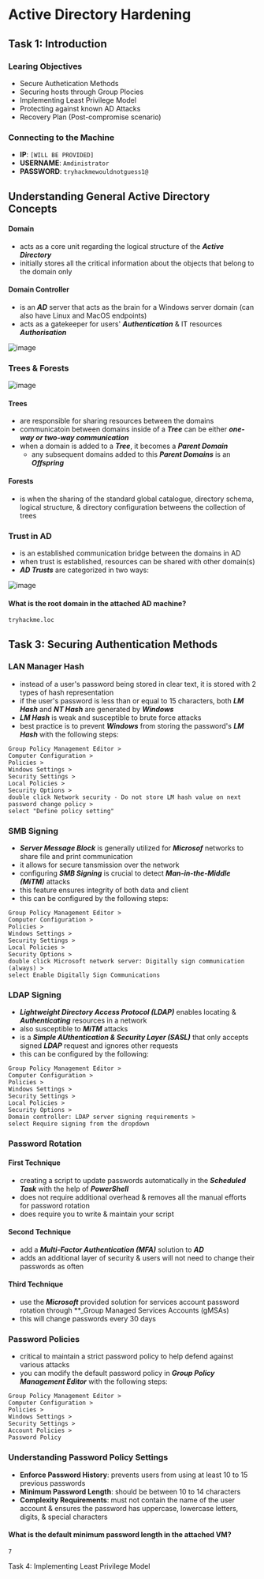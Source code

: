 # Active Directory Hardening
## Task 1: Introduction
### Learing Objectives
* Secure Authetication Methods
* Securing hosts through Group Plocies
* Implementing Least Privilege Model
* Protecting against known AD Attacks
* Recovery Plan (Post-compromise scenario)

### Connecting to the Machine
* **IP**: ```[WILL BE PROVIDED]```
* **USERNAME**: ```Amdinistrator```
* **PASSWORD**: ```tryhackmewouldnotguess1@```

## Understanding General Active Directory Concepts
#### Domain
* acts as a core unit regarding the logical structure of the **_Active Directory_**
* initially stores all the critical information about the objects that belong to the domain only

#### Domain Controller
* is an **_AD_** server that acts as the brain for a Windows server domain (can also have Linux and MacOS endpoints)
* acts as a gatekeeper for users' **_Authentication_** & IT resources **_Authorisation_**


![image](https://github.com/user-attachments/assets/ec4ba2f8-b59d-449f-b52d-947da6381f64)


### Trees & Forests

![image](https://github.com/user-attachments/assets/b693ca78-54e0-48ca-88a9-a8f7f264eb07)


#### Trees
* are responsible for sharing resources between the domains
* communicatoin between domains inside of a **_Tree_** can be either **_one-way or two-way communication_**
* when a domain is added to a **_Tree_**, it becomes a **_Parent Domain_**
    * any subsequent domains added to this **_Parent Domains_** is an **_Offspring_**

#### Forests
* is when the sharing of the standard global catalogue, directory schema, logical structure, & directory configuration betweens the collection of trees

### Trust in AD
* is an established communication bridge between the domains in AD
* when trust is established, resources can be shared with other domain(s)
* **_AD Trusts_** are categorized in two ways:

![image](https://github.com/user-attachments/assets/e6499abf-4570-45ad-8c8b-f68790391824)


#### What is the root domain in the attached AD machine?
```
tryhackme.loc
```


## Task 3: Securing Authentication Methods
### LAN Manager Hash
* instead of a user's password being stored in clear text, it is stored with 2 types of hash representation
* if the user's password is less than or equal to 15 characters, both **_LM Hash_** and **_NT Hash_** are generated by **_Windows_**
* **_LM Hash_** is weak and susceptible to brute force attacks
* best practice is to prevent **_Windows_** from storing the password's **_LM Hash_** with the following steps:
```
Group Policy Management Editor >
Computer Configuration >
Policies >
Windows Settings >
Security Settings >
Local Policies >
Security Options >
double click Network security - Do not store LM hash value on next password change policy >
select "Define policy setting"
```

### SMB Signing
* **_Server Message Block_** is generally utilized for **_Microsof_** networks to share file and print communication
* it allows for secure tansmission over the network
* configuring **_SMB Signing_** is crucial to detect **_Man-in-the-Middle (MiTM)_** attacks
* this feature ensures integrity of both data and client
* this can be configured by the following steps:
```
Group Policy Management Editor >
Computer Configuration >
Policies >
Windows Settings >
Security Settings >
Local Policies >
Security Options >
double click Microsoft network server: Digitally sign communication (always) >
select Enable Digitally Sign Communications
```

### LDAP Signing
* **_Lightweight Directory Access Protocol (LDAP)_** enables locating & **_Authenticating_** resources in a network
* also susceptible to **_MiTM_** attacks
* is a **_Simple AUthentication & Security Layer (SASL)_** that only accepts signed **_LDAP_** request and ignores other requests
* this can be configured by the following:
```
Group Policy Management Editor >
Computer Configuration >
Policies >
Windows Settings >
Security Settings >
Local Policies >
Security Options >
Domain controller: LDAP server signing requirements >
select Require signing from the dropdown
``` 

### Password Rotation
#### First Technique
* creating a script to update passwords automatically in the **_Scheduled Task_** with the help of **_PowerShell_**
* does not require additional overhead & removes all the manual efforts for password rotation
* does require you to write & maintain your script

#### Second Technique
* add a **_Multi-Factor Authentication (MFA)_** solution to **_AD_**
* adds an additional layer of security & users will not need to change their passwords as often

#### Third Technique
* use the **_Microsoft_** provided solution for services account password rotation through **_Group Managed Services Accounts (gMSAs)
* this will change passwords every 30 days

### Password Policies
* critical to maintain a strict password policy to help defend against various attacks
* you can modify the default password policy in **_Group Policy Management Editor_** with the following steps:
```
Group Policy Management Editor >
Computer Configuration >
Policies >
Windows Settings >
Security Settings >
Account Policies >
Password Policy
```

### Understanding Password Policy Settings
* **Enforce Password History**: prevents users from using at least 10 to 15 previous passwords
* **Minimum Password Length**: should be between 10 to 14 characters
* **Complexity Requirements**: must not contain the name of the user account & ensures the password has uppercase, lowercase letters, digits, & special characters

#### What is the default minimum password length in the attached VM?
```
7
```

Task 4: Implementing Least Privilege Model




















